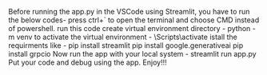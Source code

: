 Before running the app.py in the VSCode using Streamlit, you have to run the below codes-
press ctrl+` to open the terminal and choose CMD instead of powershell.
run this code create virtual environment directory - python -m venv <directory name>
to activate the virtual environment - <directoty name>\Scripts\activate
istall the requirments like - 
pip install streamlit
pip install google.generativeai
pip install grpcio
Now run the app with your local system - streamlit run app.py
Put your code and debug using the app. Enjoy!!!
